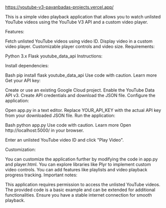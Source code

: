 
https://youtube-v3-pavanbadas-projects.vercel.app/

This is a simple video playback application that allows you to watch unlisted YouTube videos using the YouTube V3 API and a custom video player.

Features:

Fetch unlisted YouTube videos using video ID.
Display video in a custom video player.
Customizable player controls and video size.
Requirements:

Python 3.x
Flask
youtube_data_api
Instructions:

Install dependencies:

Bash
pip install flask youtube_data_api
Use code with caution. Learn more
Get your API key:

Create or use an existing Google Cloud project.
Enable the YouTube Data API v3.
Create API credentials and download the JSON file.
Configure the application:

Open app.py in a text editor.
Replace YOUR_API_KEY with the actual API key from your downloaded JSON file.
Run the application:

Bash
python app.py
Use code with caution. Learn more
Open http://localhost:5000/ in your browser.

Enter an unlisted YouTube video ID and click "Play Video".

Customization:

You can customize the application further by modifying the code in app.py and player.html.
You can explore libraries like Plyr to implement custom video controls.
You can add features like playlists and video playback progress tracking.
Important notes:

This application requires permission to access the unlisted YouTube videos.
The provided code is a basic example and can be extended for additional functionalities.
Ensure you have a stable internet connection for smooth playback.
